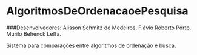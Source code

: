 # AlgoritmosDeOrdenacaoePesquisa

###Desenvolvedores: Alisson Schmitz de Medeiros, Flávio Roberto Porto, Murilo Behenck Leffa.

Sistema para comparações entre algoritmos de ordenação e busca.
